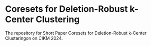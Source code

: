 # Coresets for Deletion-Robust k-Center Clustering
 The repository for Short Paper Coresets for Deletion-Robust k-Center Clusteringon on CIKM 2024.
